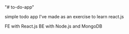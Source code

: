 "# to-do-app" 

simple todo app I've made as an exercise to learn react.js

FE with React.js
BE with Node.js and MongoDB


